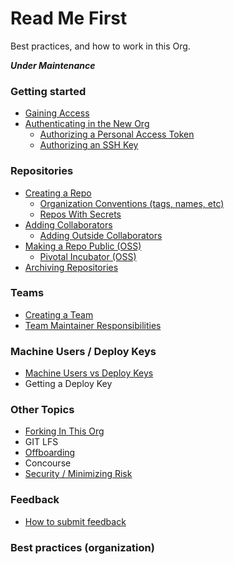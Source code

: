 # Read Me First
Best practices, and how to work in this Org. 

*__Under Maintenance__*

### Getting started
   * [Gaining Access](gaining-access.md)
   * [Authenticating in the New Org](authentication.md)
      * [Authorizing a Personal Access Token](authorizing-personal-access-token.md)
      * [Authorizing an SSH Key](authorizing-ssh-key.md)

### Repositories
* [Creating a Repo](creating-repo.md)
  * [Organization Conventions (tags, names, etc)](organization-convention.md)
  * [Repos With Secrets](repos-with-secrets.md)
* [Adding Collaborators](adding-collaborators.md)
   * [Adding Outside Collaborators](adding-outside-collaborators.md)
* [Making a Repo Public (OSS)](making-a-repo-public.md)
   * [Pivotal Incubator (OSS)](pivotal-incubator.md)
* [Archiving Repositories](archiving-repos.md)

### Teams
* [Creating a Team](creating-a-team.md)
* [Team Maintainer Responsibilities](team-maintainer-responsibilities.md)

### Machine Users / Deploy Keys
* [Machine Users vs Deploy Keys](machine-users-deploy-keys.md)
* Getting a Deploy Key

### Other Topics
   * [Forking In This Org](forking.md)
   * GIT LFS
   * [Offboarding](offboarding.md)
   * Concourse
   * [Security / Minimizing Risk](security.md) 
   
### Feedback
   * [How to submit feedback](feedback.md)

### Best practices (organization) 

